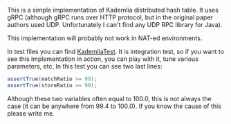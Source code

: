 This is a simple implementation of Kademlia distributed hash table. It uses gRPC (although gRPC runs over HTTP protocol, but in the original paper authors used UDP. Unfortunately I can't find any UDP RPC library for Java).

This implementation will probably not work in NAT-ed environments. 

In test files you can find [KademliaTest](src/test/java/org/texhnolyzze/kademlia/KademliaTest.java). 
It is integration test, so if you want to see this implementation in action, you can play with it, tune various parameters, etc.
In this test you can see two last lines:
```java
assertTrue(matchRatio >= 99);
assertTrue(storeRatio >= 99);
```
Although these two variables often equal to 100.0, this is not always the case (it can be anywhere from 99.4 to 100.0). 
If you know the cause of this please write me. 